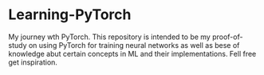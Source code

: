 # Learning-PyTorch
My journey wth PyTorch.
This repository is intended to be my proof-of-study on using PyTorch for training neural networks as well as bese of knowledge abut certain concepts in ML and their implementations.
Fell free get inspiration.
